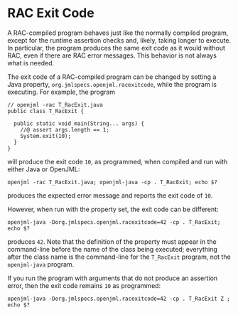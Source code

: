 # RAC Exit Code

A RAC-compiled program behaves just like the normally compiled program, except for the runtime assertion checks and, likely, taking longer
to execute. In particular, the program produces the same exit code as it would without RAC, even if there are RAC error messages.
This behavior is not always what is needed.

The exit code of a RAC-compiled program can be changed by setting a Java property, `org.jmlspecs.openjml.racexitcode`, while the
program is executing. For example, the program
```
// openjml -rac T_RacExit.java
public class T_RacExit {

  public static void main(String... args) {
    //@ assert args.length == 1;
    System.exit(10);
  }
}
```
will produce the exit code `10`, as programmed, when compiled and run with either Java or OpenJML:

`openjml -rac T_RacExit.java; openjml-java -cp . T_RacExit; echo $?`

produces the expected error message and reports the exit code of `10`.

However, when run with the property set, the exit code can be different:

`openjml-java -Dorg.jmlspecs.openjml.racexitcode=42 -cp . T_RacExit; echo $?`

produces `42`. Note that the definition of the property must appear in the command-line before the name of the class being executed;
everything after the class name is the command-line for the `T_RacExit` program, not the `openjml-java` program.

If you run the program with arguments that do not produce an assertion error, then the exit code remains `10` as programmed:

`openjml-java -Dorg.jmlspecs.openjml.racexitcode=42 -cp . T_RacExit Z ; echo $?`

